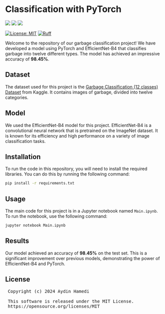 # Classification with PyTorch

<img src="https://img.shields.io/badge/Python-FFD43B?style=for-the-badge&logo=python&logoColor=blue"/> <img src="https://img.shields.io/badge/Jupyter-F37626.svg?&style=for-the-badge&logo=Jupyter&logoColor=white"/>  <img src="https://img.shields.io/badge/PyTorch-EE4C2C?style=for-the-badge&logo=pytorch&logoColor=white"/> 

[![License: MIT](https://img.shields.io/badge/License-MIT-yellow.svg)](https://opensource.org/licenses/MIT)
[![Ruff](https://img.shields.io/endpoint?url=https://raw.githubusercontent.com/astral-sh/ruff/main/assets/badge/v2.json)](https://github.com/astral-sh/ruff)

Welcome to the repository of our garbage classification project! We have developed a model using PyTorch and EfficientNet-B4 that classifies garbage into twelve different types. The model has achieved an impressive accuracy of **98.45%**.

## Dataset

The dataset used for this project is the [Garbage Classification (12 classes) Dataset](https://www.kaggle.com/datasets/mostafaabla/garbage-classification) from Kaggle. It contains images of garbage, divided into twelve categories.

## Model

We used the EfficientNet-B4 model for this project. EfficientNet-B4 is a convolutional neural network that is pretrained on the ImageNet dataset. It is known for its efficiency and high performance on a variety of image classification tasks.

## Installation

To run the code in this repository, you will need to install the required libraries. You can do this by running the following command:

```bash
pip install -r requirements.txt
```

## Usage

The main code for this project is in a Jupyter notebook named `Main.ipynb`. To run the notebook, use the following command:

```bash
jupyter notebook Main.ipynb
```

## Results

Our model achieved an accuracy of **98.45%** on the test set. This is a significant improvement over previous models, demonstrating the power of EfficientNet-B4 and PyTorch.


## License
<pre>
 Copyright (c) 2024 Aydin Hamedi
 
 This software is released under the MIT License.
 https://opensource.org/licenses/MIT
</pre>